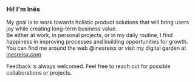 <h3>Hi! I'm Inês</h3>
My goal is to work towards holistic product solutions that will bring users joy while creating long-term business value.<br>
Be either at work, in personal projects, or in my daily routine, I find happiness in improving processes and building opportunities for growth. You can find me around the web @inesreisx or visit my digital garden at <a href="https://inesreisx.com/" target="_blank">inesreisx.com</a>

Feedback is always welcomed. Feel free to reach out for possible collaborations or projects.

  
